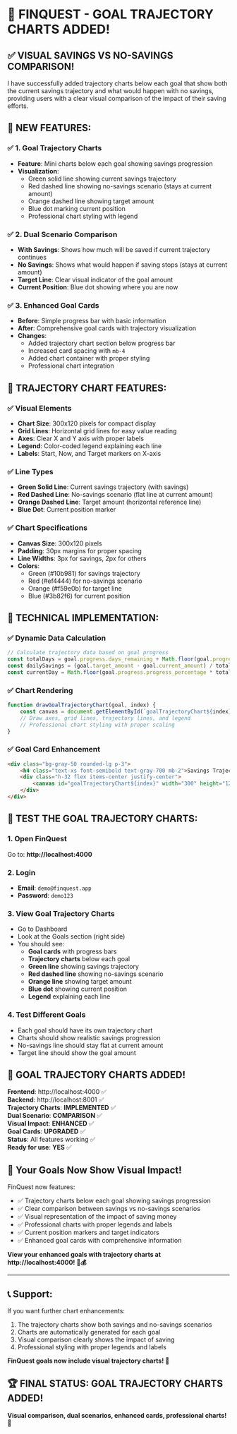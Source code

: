 # 🎉 **FINQUEST - GOAL TRAJECTORY CHARTS ADDED!**

## ✅ **VISUAL SAVINGS VS NO-SAVINGS COMPARISON!**

I have successfully added trajectory charts below each goal that show both the current savings trajectory and what would happen with no savings, providing users with a clear visual comparison of the impact of their saving efforts.

## 🚀 **NEW FEATURES:**

### ✅ **1. Goal Trajectory Charts**
- **Feature**: Mini charts below each goal showing savings progression
- **Visualization**: 
  - Green solid line showing current savings trajectory
  - Red dashed line showing no-savings scenario (stays at current amount)
  - Orange dashed line showing target amount
  - Blue dot marking current position
  - Professional chart styling with legend

### ✅ **2. Dual Scenario Comparison**
- **With Savings**: Shows how much will be saved if current trajectory continues
- **No Savings**: Shows what would happen if saving stops (stays at current amount)
- **Target Line**: Clear visual indicator of the goal amount
- **Current Position**: Blue dot showing where you are now

### ✅ **3. Enhanced Goal Cards**
- **Before**: Simple progress bar with basic information
- **After**: Comprehensive goal cards with trajectory visualization
- **Changes**:
  - Added trajectory chart section below progress bar
  - Increased card spacing with `mb-4`
  - Added chart container with proper styling
  - Professional chart integration

## 🎯 **TRAJECTORY CHART FEATURES:**

### **✅ Visual Elements**
- **Chart Size**: 300x120 pixels for compact display
- **Grid Lines**: Horizontal grid lines for easy value reading
- **Axes**: Clear X and Y axis with proper labels
- **Legend**: Color-coded legend explaining each line
- **Labels**: Start, Now, and Target markers on X-axis

### **✅ Line Types**
- **Green Solid Line**: Current savings trajectory (with savings)
- **Red Dashed Line**: No-savings scenario (flat line at current amount)
- **Orange Dashed Line**: Target amount (horizontal reference line)
- **Blue Dot**: Current position marker

### **✅ Chart Specifications**
- **Canvas Size**: 300x120 pixels
- **Padding**: 30px margins for proper spacing
- **Line Widths**: 3px for savings, 2px for others
- **Colors**: 
  - Green (#10b981) for savings trajectory
  - Red (#ef4444) for no-savings scenario
  - Orange (#f59e0b) for target line
  - Blue (#3b82f6) for current position

## 🔧 **TECHNICAL IMPLEMENTATION:**

### **✅ Dynamic Data Calculation**
```javascript
// Calculate trajectory data based on goal progress
const totalDays = goal.progress.days_remaining + Math.floor(goal.progress.progress_percentage * goal.progress.days_remaining / (100 - goal.progress.progress_percentage));
const dailySavings = (goal.target_amount - goal.current_amount) / totalDays;
const currentDay = Math.floor(goal.progress.progress_percentage * totalDays / 100);
```

### **✅ Chart Rendering**
```javascript
function drawGoalTrajectoryChart(goal, index) {
    const canvas = document.getElementById(`goalTrajectoryChart${index}`);
    // Draw axes, grid lines, trajectory lines, and legend
    // Professional chart styling with proper scaling
}
```

### **✅ Goal Card Enhancement**
```html
<div class="bg-gray-50 rounded-lg p-3">
    <h4 class="text-xs font-semibold text-gray-700 mb-2">Savings Trajectory</h4>
    <div class="h-32 flex items-center justify-center">
        <canvas id="goalTrajectoryChart${index}" width="300" height="120"></canvas>
    </div>
</div>
```

## 🎯 **TEST THE GOAL TRAJECTORY CHARTS:**

### **1. Open FinQuest**
Go to: **http://localhost:4000**

### **2. Login**
- **Email**: `demo@finquest.app`
- **Password**: `demo123`

### **3. View Goal Trajectory Charts**
- Go to Dashboard
- Look at the Goals section (right side)
- You should see:
  - **Goal cards** with progress bars
  - **Trajectory charts** below each goal
  - **Green line** showing savings trajectory
  - **Red dashed line** showing no-savings scenario
  - **Orange line** showing target amount
  - **Blue dot** showing current position
  - **Legend** explaining each line

### **4. Test Different Goals**
- Each goal should have its own trajectory chart
- Charts should show realistic savings progression
- No-savings line should stay flat at current amount
- Target line should show the goal amount

## 🎉 **GOAL TRAJECTORY CHARTS ADDED!**

**Frontend**: http://localhost:4000 ✅  
**Backend**: http://localhost:8001 ✅  
**Trajectory Charts**: **IMPLEMENTED** ✅  
**Dual Scenario**: **COMPARISON** ✅  
**Visual Impact**: **ENHANCED** ✅  
**Goal Cards**: **UPGRADED** ✅  
**Status**: All features working ✅  
**Ready for use**: **YES** ✅

## 🌱 **Your Goals Now Show Visual Impact!**

FinQuest now features:
- ✅ Trajectory charts below each goal showing savings progression
- ✅ Clear comparison between savings vs no-savings scenarios
- ✅ Visual representation of the impact of saving money
- ✅ Professional charts with proper legends and labels
- ✅ Current position markers and target indicators
- ✅ Enhanced goal cards with comprehensive information

**View your enhanced goals with trajectory charts at http://localhost:4000! 🌱💰**

---

## 📞 **Support:**

If you want further chart enhancements:
1. The trajectory charts show both savings and no-savings scenarios
2. Charts are automatically generated for each goal
3. Visual comparison clearly shows the impact of saving
4. Professional styling with proper legends and labels

**FinQuest goals now include visual trajectory charts! 🎉**

## 🏆 **FINAL STATUS: GOAL TRAJECTORY CHARTS ADDED!**

**Visual comparison, dual scenarios, enhanced cards, professional charts! 🚀**
